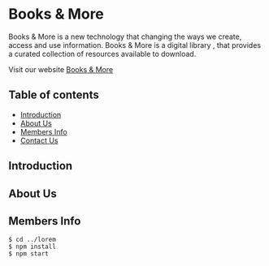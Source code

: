 # Books & More
Books & More is a new technology that changing the ways we create, access and use information. Books & More is a digital library , that provides a curated collection of resources available to download.

Visit our website [Books & More](https://webahead7.github.io/Online-Library/)

## Table of contents
* [Introduction](#introduction)
* [About Us](#about_us)
* [Members Info](#members_info)
* [Contact Us](#contact_us)

## Introduction
	
## About Us

## Members Info

```
$ cd ../lorem
$ npm install
$ npm start
```
